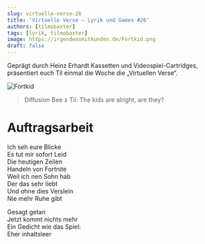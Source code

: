 ```yaml
---
slug: virtuelle-verse-26
title: 'Virtuelle Verse – Lyrik und Games #26'
authors: [tilmobaxter]
tags: [lyrik, tilmobaxter]
image: https://irgendwasmitkunden.de/Fortkid.png
draft: false
---
```


Geprägt durch Heinz Erhardt Kassetten und Videospiel-Cartridges, präsentiert euch Til einmal die Woche die „Virtuellen Verse“.
<!--truncate-->

![Fortkid](https://irgendwasmitkunden.de/FortKid.png)
> Diffusion Bee x Til: The kids are alright, are they?

# Auftragsarbeit

Ich seh eure Blicke  
Es tut mir sofort Leid  
Die heutigen Zeilen  
Handeln von Fortnite  
Weil ich nen Sohn hab  
Der das sehr liebt    
Und ohne dies Verslein  
Nie mehr Ruhe gibt  

Gesagt getan  
Jetzt kommt nichts mehr  
Ein Gedicht wie das Spiel:  
Eher inhaltsleer  
